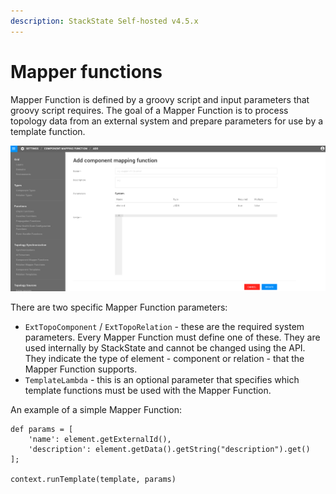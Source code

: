 ```yaml
---
description: StackState Self-hosted v4.5.x
---
```


# Mapper functions

Mapper Function is defined by a groovy script and input parameters that groovy script requires. The goal of a Mapper Function is to process topology data from an external system and prepare parameters for use by a template function.

![Mapper function](../../../.gitbook/assets/mapping_function.png)

There are two specific Mapper Function parameters:

* `ExtTopoComponent` / `ExtTopoRelation` - these are the required system parameters. Every Mapper Function must define one of these. They are used internally by StackState and cannot be changed using the API. They indicate the type of element - component or relation - that the Mapper Function supports.
* `TemplateLambda` - this is an optional parameter that specifies which template functions must be used with the Mapper Function.

An example of a simple Mapper Function:

```text
def params = [
    'name': element.getExternalId(),
    'description': element.getData().getString("description").get()
];

context.runTemplate(template, params)
```

